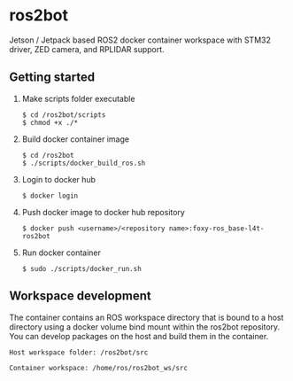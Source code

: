 # ros2bot

Jetson / Jetpack based ROS2 docker container workspace with STM32 driver, ZED camera, and RPLIDAR support.

## Getting started

1. Make scripts folder executable

    ```
    $ cd /ros2bot/scripts
    $ chmod +x ./*
    ```

2. Build docker container image

    ```
    $ cd /ros2bot
    $ ./scripts/docker_build_ros.sh
    ```

3. Login to docker hub

    ```
    $ docker login
    ```

4. Push docker image to docker hub repository

    ```
    $ docker push <username>/<repository name>:foxy-ros_base-l4t-ros2bot
    ```

5. Run docker container

    ```
    $ sudo ./scripts/docker_run.sh
    ```

## Workspace development

The container contains an ROS workspace directory that is bound to a host directory using a docker volume
bind mount within the ros2bot repository. You can develop packages on the host and build them in the container.

```
Host workspace folder: /ros2bot/src
```

```
Container workspace: /home/ros/ros2bot_ws/src
```



